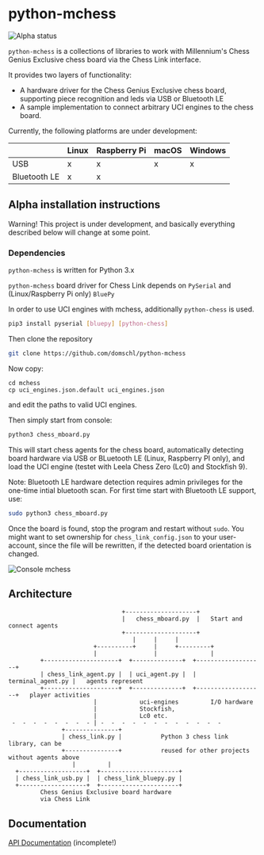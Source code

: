 # python-mchess

![Alpha status](https://img.shields.io/badge/Project%20status-Alpha-red.svg)

`python-mchess` is a collections of libraries to work with Millennium's Chess Genius Exclusive chess board via the Chess Link interface.

It provides two layers of functionality:
* A hardware driver for the Chess Genius Exclusive chess board, supporting piece recognition and leds via USB or Bluetooth LE
* A sample implementation to connect arbitrary UCI engines to the chess board.

Currently, the following platforms are under development:

|              | Linux | Raspberry Pi | macOS | Windows
|--------------|-------|--------------|-------|--------
| USB          |    x  |     x        |   x   |    x
| Bluetooth LE |    x  |     x        |       | 


## Alpha installation instructions

Warning! This project is under development, and basically everything described below will change at some point.

### Dependencies
`python-mchess` is written for Python 3.x

`python-mchess` board driver for Chess Link depends on `PySerial` and (Linux/Raspberry Pi only) `BluePy`

In order to use UCI engines with mchess, additionally `python-chess` is used.


```bash
pip3 install pyserial [bluepy] [python-chess]
```

Then clone the repository
```bash
git clone https://github.com/domschl/python-mchess
```

Now copy:
```
cd mchess
cp uci_engines.json.default uci_engines.json
```
and edit the paths to valid UCI engines.

Then simply start from console:
```bash
python3 chess_mboard.py
```

This will start chess agents for the chess board, automatically detecting board hardware via USB or BLuetooth LE (Linux, Raspberry PI only), and load the UCI engine (testet with Leela Chess Zero (Lc0) and Stockfish 9).

Note: Bluetooth LE hardware detection requires admin privileges for the one-time intial bluetooth scan. For first time start with Bluetooth LE support, use:
```bash
sudo python3 chess_mboard.py
```
Once the board is found, stop the program and restart without `sudo`. You might want to set ownership for `chess_link_config.json` to your user-account, since the file will be rewritten, if the detected board orientation is changed.

![Console mchess](https://raw.github.com/domschl/python-mchess/master/images/MchessAlpha.png)

## Architecture
```
                                +--------------------+
                                |   chess_mboard.py  |   Start and connect agents
                                +--------------------+
                                   |     |     |
                        +----------+     |     +---------+
                        |                |               |
         +---------------------+  +--------------+  +-------------------+
         | chess_link_agent.py |  | uci_agent.py |  | terminal_agent.py |   agents represent
         +---------------------+  +--------------+  +-------------------+   player activities 
                        |            uci-engines         I/O hardware
                        |            Stockfish,
                        |            Lc0 etc.                
 -  -  -  -  -  -  -  - | -  -  -  -  -  -  -  -  -  -  -  -
               +---------------+
               | chess_link.py |           Python 3 chess link library, can be
               +---------------+           reused for other projects without agents above
                  |         |
  +-------------------+  +----------------------+
  | chess_link_usb.py |  | chess_link_bluepy.py |
  +-------------------+  +----------------------+
         Chess Genius Exclusive board hardware
         via Chess Link
```
## Documentation

[API Documentation](https://domschl.github.io/python-mchess/doc/build/html/index.html) (incomplete!)
